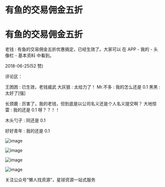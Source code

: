 # 有鱼的交易佣金五折

# 有鱼的交易佣金五折

老钱 : 有鱼的交易佣金五折优惠搞定，已经生效了。大家可以 在 APP - 我的 - 头像栏 - 基本资料 中看到。

2018-06-25(52 赞)

评论区：

王困困 : 已生效，老钱威武 大灰狼 : 太给力了！ Mr.不多 : 我的怎么还是 0.1 黑黑 : 太好了[强]

长颈鹿 : 厉害了，我的老钱，但到底是以公司名义还是个人名义提交啊？ 大地惊雷 : 我的还是 0.1 呀？？！！

木头勺子 : 同还是 0.1

好好青年 : 我的还是 0.1

![image](img/Image_617.png)

![image](img/Image_618.png)

![image](img/Image_619.png)

![image](img/Image_620.png)

关注公众号"懒人找资源"，星球资源一站式服务